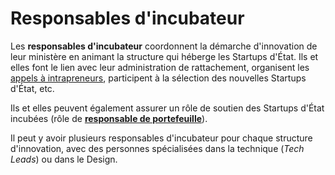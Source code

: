 # Responsables d'incubateur

Les **responsables d'incubateur** coordonnent la démarche d'innovation de leur ministère en animant la structure qui héberge les Startups d'État. Ils et elles font le lien avec leur administration de rattachement, organisent les [appels à intrapreneurs](../la-vie-dune-se/je-souhaite-lancer-une-startup-detat/chronologie-dune-appel-a-innovateur/3.-contenu-de-lappel-a-intrapreneur/), participent à la sélection des nouvelles Startups d'État, etc.

Ils et elles peuvent également assurer un rôle de soutien des Startups d'État incubées \(rôle de [**responsable de portefeuille**](responsables-de-portefeuille.md)\).

Il peut y avoir plusieurs responsables d'incubateur pour chaque structure d'innovation, avec des personnes spécialisées dans la technique \(_Tech Leads_\) ou dans le Design. 



